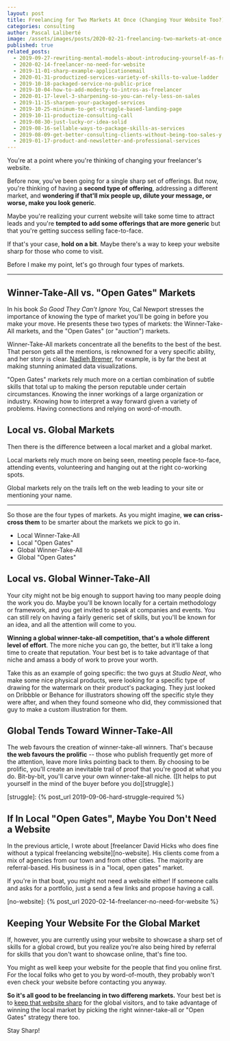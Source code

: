 ```yaml
---
layout: post
title: Freelancing for Two Markets At Once (Changing Your Website Too?)
categories: consulting
author: Pascal Laliberté
image: /assets/images/posts/2020-02-21-freelancing-two-markets-at-once.jpg
published: true
related_posts:
  - 2019-09-27-rewriting-mental-models-about-introducing-yourself-as-freelancer
  - 2020-02-14-freelancer-no-need-for-website
  - 2019-11-01-sharp-example-applicationemail
  - 2020-01-31-productized-services-variety-of-skills-to-value-ladder
  - 2019-10-18-packaged-service-no-public-price
  - 2019-10-04-how-to-add-modesty-to-intros-as-freelancer
  - 2020-01-17-level-3-sharpening-so-you-can-rely-less-on-sales
  - 2019-11-15-sharpen-your-packaged-services
  - 2019-10-25-minimum-to-get-struggle-based-landing-page
  - 2019-10-11-productize-consulting-call
  - 2019-08-30-just-lucky-or-idea-solid
  - 2019-08-16-sellable-ways-to-package-skills-as-services
  - 2019-08-09-get-better-consulting-clients-without-being-too-sales-y
  - 2019-01-17-product-and-newsletter-and-professional-services
---
```


You're at a point where you're thinking of changing your freelancer's website.

Before now, you've been going for a single sharp set of offerings. But now, you're thinking of having a **second type of offering**, addressing a different market, and **wondering if that'll mix people up, dilute your message, or worse, make you look generic**.

Maybe you're realizing your current website will take some time to attract leads and you're **tempted to add some offerings that are more generic** but that you're getting success selling face-to-face.

If that's your case, **hold on a bit**. Maybe there's a way to keep your website sharp for those who come to visit.

Before I make my point, let's go through four types of markets.

---

## Winner-Take-All vs. "Open Gates" Markets

In his book _So Good They Can't Ignore You_, Cal Newport stresses the importance of knowing the type of market you'll be going in before you make your move. He presents these two types of markets: the Winner-Take-All markets, and the "Open Gates" (or "auction") markets.

Winner-Take-All markets concentrate all the benefits to the best of the best. That person gets all the mentions, is reknowned for a very specific ability, and her story is clear. [Nadieh Bremer][nadieh], for example, is by far the best at making stunning animated data visualizations.

"Open Gates" markets rely much more on a certian combination of subtle skills that total up to making the person reputable under certain circumstances. Knowing the inner workings of a large organization or industry. Knowing how to interpret a way forward given a variety of problems. Having connections and relying on word-of-mouth.

[nadieh]: https://www.visualcinnamon.com

## Local vs. Global Markets

Then there is the difference between a local market and a global market.

Local markets rely much more on being seen, meeting people face-to-face, attending events, volunteering and hanging out at the right co-working spots.

Global markets rely on the trails left on the web leading to your site or mentioning your name.

---

So those are the four types of markets. As you might imagine, **we can criss-cross them** to be smarter about the markets we pick to go in.

* Local Winner-Take-All
* Local "Open Gates"
* Global Winner-Take-All
* Global "Open Gates"

## Local vs. Global Winner-Take-All

Your city might not be big enough to support having too many people doing the work you do. Maybe you'll be known locally for a certain methodology or framework, and you get invited to speak at companies and events. You can still rely on having a fairly generic set of skills, but you'll be known for an idea, and all the attention will come to you.

**Winning a global winner-take-all competition, that's a whole different level of effort**. The more niche you can go, the better, but it'll take a long time to create that reputation. Your best bet is to take advantage of that niche and amass a body of work to prove your worth.

Take this as an example of going specific: the two guys at _Studio Neat_, who make some nice physical products, were looking for a specific type of drawing for the watermark on their product's packaging. They just looked on Dribbble or Behance for illustrators showing off the specific style they were after, and when they found someone who did, they commissioned that guy to make a custom illustration for them.

## Global Tends Toward Winner-Take-All

The web favours the creation of winner-take-all winners. That's because **the web favours the prolific** -- those who publish frequently get more of the attention, leave more links pointing back to them. By choosing to be prolific, you'll create an inevitable trail of proof that you're good at what you do. Bit-by-bit, you'll carve your own winner-take-all niche. ([It helps to put yourself in the mind of the buyer before you do][struggle].)

[struggle]: {% post_url 2019-09-06-hard-struggle-required %}

## If In Local "Open Gates", Maybe You Don't Need a Website

In the previous article, I wrote about [freelancer David Hicks who does fine without a typical freelancing website][no-website]. His clients come from a mix of agencies from our town and from other cities. The majority are referral-based. His business is in a "local, open gates" market.

If you're in that boat, you might not need a website either! If someone calls and asks for a portfolio, just a send a few links and propose having a call.

[no-website]: {% post_url 2020-02-14-freelancer-no-need-for-website %}

## Keeping Your Website For the Global Market

If, however, you are currently using your website to showcase a sharp set of skills for a global crowd, but you realize you're also being hired by referral for skills that you don't want to showcase online, that's fine too.

You might as well keep your website for the people that find you online first. For the local folks who get to you by word-of-mouth, they probably won't even check your website before contacting you anyway.

**So it's all good to be freelancing in two differeng markets.** Your best bet is to [keep that website sharp](/value-ladders) for the global visitors, and to take advantage of winning the local market by picking the right winner-take-all or "Open Gates" strategy there too.

Stay Sharp!
